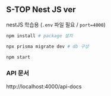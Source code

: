 ## S-TOP Nest JS ver

nestJS 학습용 (`.env` 파일 필요 / `port=4000`)

```bash
npm install # package 설치

npx prisma migrate dev # db 구성

npm start
```

### API 문서

http://localhost:4000/api-docs
